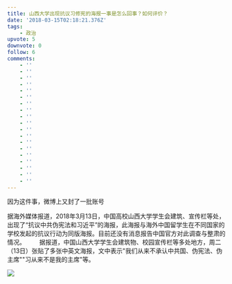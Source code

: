```yaml
---
title: 山西大学出现抗议习修宪的海报一事是怎么回事？如何评价？
date: '2018-03-15T02:18:21.376Z'
tags:
    - 政治
upvote: 5
downvote: 0
follow: 6
comments:
    - ''
    - ''
    - ''
    - ''
    - ''
    - ''
    - ''
    - ''
    - ''
    - ''
    - ''
    - ''
    - ''
    - ''
    - ''
    - ''
    - ''
    - ''
    - ''
---
```


因为这件事，微博上又封了一批账号

据海外媒体报道，2018年3月13日，中国高校山西大学学生会建筑、宣传栏等处，出现了“抗议中共伪宪法和习近平”的海报，此海报与海外中国留学生在不同国家的学校发起的抗议行动为同版海报。目前还没有消息报告中国官方对此调查与整肃的情况。 　　据报道，中国山西大学学生会建筑物、校园宣传栏等多处地方，周二（13日）张贴了多张中英文海报，文中表示"我们从来不承认中共国、伪宪法、伪主席""习从来不是我的主席"等。

  

[![](https://archive.is/NIQaF/898d56a8730217ad84b4de800e1bdd4e8b68c718.jpg)](https://archive.is/NIQaF/898d56a8730217ad84b4de800e1bdd4e8b68c718.jpg)

